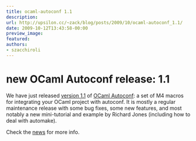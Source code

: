 ```yaml
---
title: ocaml-autoconf 1.1
description:
url: http://upsilon.cc/~zack/blog/posts/2009/10/ocaml-autoconf_1.1/
date: 2009-10-12T13:43:58-00:00
preview_image:
featured:
authors:
- szacchiroli
---
```


<h1>new OCaml Autoconf release: 1.1</h1>
<p>We have just released <a href="http://forge.ocamlcore.org/frs/download.php/282/ocaml-autoconf-1.1.tar.gz">
version 1.1</a> of <a href="http://ocaml-autoconf.forge.ocamlcore.org/">OCaml Autoconf</a>: a
set of M4 macros for integrating your OCaml project with autoconf.
It is mostly a regular maintenance release with some bug fixes,
some new features, and most notably a new mini-tutorial and example
by Richard Jones (including how to deal with automake).</p>
<p>Check the <a href="http://forge.ocamlcore.org/forum/forum.php?forum_id=443">news</a>
for more info.</p>


